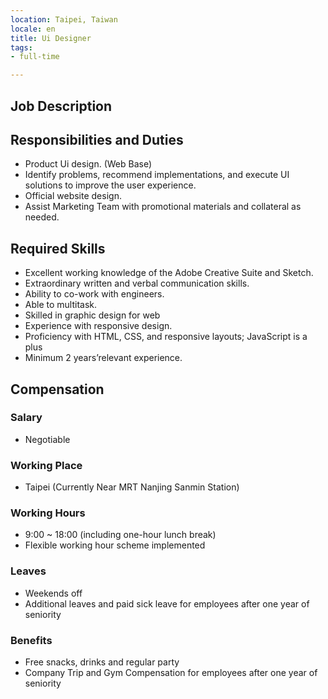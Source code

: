 ```yaml
---
location: Taipei, Taiwan
locale: en
title: Ui Designer
tags:
- full-time

---
```

## **Job Description**
## Responsibilities and Duties
* Product Ui design. (Web Base)
* Identify problems, recommend implementations, and execute UI solutions to improve the user experience.
* Official website design.
* Assist Marketing Team with promotional materials and collateral as needed.

## Required Skills
* Excellent working knowledge of the Adobe Creative Suite and Sketch.
* Extraordinary written and verbal communication skills.
* Ability to co-work with engineers.
* Able to multitask.
* Skilled in graphic design for web
* Experience with responsive design.
* Proficiency with HTML, CSS, and responsive layouts; JavaScript is a plus
* Minimum 2 years’relevant experience.

## Compensation

### Salary
* Negotiable

### Working Place
* Taipei (Currently Near MRT Nanjing Sanmin Station)

### Working Hours
* 9:00 ~ 18:00 (including one-hour lunch break)
* Flexible working hour scheme implemented

### Leaves
* Weekends off
* Additional leaves and paid sick leave for employees after one year of seniority

### Benefits
* Free snacks, drinks and regular party
* Company Trip and Gym Compensation for employees after one year of seniority